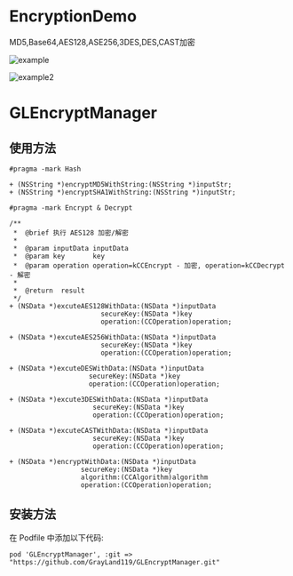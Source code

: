 # EncryptionDemo
MD5,Base64,AES128,ASE256,3DES,DES,CAST加密

![example](https://github.com/GrayLand119/GLEncryptManager/blob/master/EncryptDemo1.jpg)

![example2](https://github.com/GrayLand119/GLEncryptManager/blob/master/EncryptDemo2.jpg)


# GLEncryptManager

## 使用方法

```
#pragma -mark Hash

+ (NSString *)encryptMD5WithString:(NSString *)inputStr;
+ (NSString *)encryptSHA1WithString:(NSString *)inputStr;

#pragma -mark Encrypt & Decrypt

/**
 *  @brief 执行 AES128 加密/解密
 *
 *  @param inputData inputData
 *  @param key       key
 *  @param operation operation=kCCEncrypt - 加密, operation=kCCDecrypt - 解密
 *
 *  @return  result
 */
+ (NSData *)excuteAES128WithData:(NSData *)inputData
                       secureKey:(NSData *)key
                       operation:(CCOperation)operation;

+ (NSData *)excuteAES256WithData:(NSData *)inputData
                       secureKey:(NSData *)key
                       operation:(CCOperation)operation;

+ (NSData *)excuteDESWithData:(NSData *)inputData
                    secureKey:(NSData *)key
                    operation:(CCOperation)operation;

+ (NSData *)excute3DESWithData:(NSData *)inputData
                     secureKey:(NSData *)key
                     operation:(CCOperation)operation;

+ (NSData *)excuteCASTWithData:(NSData *)inputData
                     secureKey:(NSData *)key
                     operation:(CCOperation)operation;

+ (NSData *)encryptWithData:(NSData *)inputData
                  secureKey:(NSData *)key
                  algorithm:(CCAlgorithm)algorithm
                  operation:(CCOperation)operation;
```

## 安装方法

在 Podfile 中添加以下代码:

```
pod 'GLEncryptManager', :git => "https://github.com/GrayLand119/GLEncryptManager.git"
```
